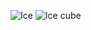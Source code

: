 
![Ice](https://user-images.githubusercontent.com/70689572/158115938-1b9be237-9a11-4010-ba76-0c7b3a1b94ca.png)
![Ice cube](https://user-images.githubusercontent.com/70689572/158115943-06ec1bd4-85ce-4a7d-bf53-489717deeeeb.png)
